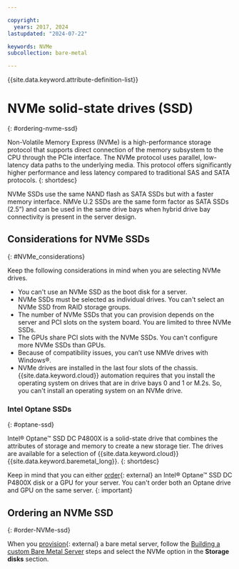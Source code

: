 ```yaml
---

copyright:
  years: 2017, 2024
lastupdated: "2024-07-22"

keywords: NVMe
subcollection: bare-metal

---
```


{{site.data.keyword.attribute-definition-list}}

# NVMe solid-state drives (SSD)
{: #ordering-nvme-ssd}

Non-Volatile Memory Express (NVMe) is a high-performance storage protocol that supports direct connection of the memory subsystem to the CPU through the PCIe interface. The NVMe protocol uses parallel, low-latency data paths to the underlying media. This protocol offers significantly higher performance and less latency compared to traditional SAS and SATA protocols.
{: shortdesc}

NVMe SSDs use the same NAND flash as SATA SSDs but with a faster memory interface. NMVe U.2 SSDs are the same form factor as SATA SSDs (2.5”) and can be used in the same drive bays when hybrid drive bay connectivity is present in the server design.

## Considerations for NVMe SSDs
{: #NVMe_considerations}

Keep the following considerations in mind when you are selecting NVMe drives.

* You can't use an NVMe SSD as the boot disk for a server.
* NVMe SSDs must be selected as individual drives. You can't select an NVMe SSD from RAID storage groups.
* The number of NVMe SSDs that you can provision depends on the server and PCI slots on the system board. You are limited to three NVMe SSDs.
* The GPUs share PCI slots with the NVMe SSDs. You can't configure more NVMe SSDs than GPUs.
* Because of compatibility issues, you can’t use NMVe drives with Windows&reg;.
* NVMe drives are installed in the last four slots of the chassis. {{site.data.keyword.cloud}} automation requires that you install the operating system on drives that are in drive bays 0 and 1 or M.2s. So, you can't install an operating system on an NVMe drive.

### Intel Optane SSDs
{: #optane-ssd}

Intel® Optane™ SSD DC P4800X is a solid-state drive that combines the attributes of storage and memory to create a new storage tier. The drives are available for a selection of {{site.data.keyword.cloud}} {{site.data.keyword.baremetal_long}}.
{: shortdesc}

Keep in mind that you can either [order](https://cloud.ibm.com/gen1/infrastructure/provision/bm){: external} an Intel® Optane™ SSD DC P4800X disk or a GPU for your server. You can't order both an Optane drive and GPU on the same server.
{: important}

## Ordering an NVMe SSD
{: #order-NVMe-ssd}

When you [provision](https://cloud.ibm.com/gen1/infrastructure/provision/bm){: external} a bare metal server, follow the [Building a custom Bare Metal Server](/docs/bare-metal?topic=bare-metal-ordering-baremetal-server) steps and select the NVMe option in the **Storage disks** section.
